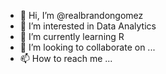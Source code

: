 - 👋 Hi, I’m @realbrandongomez
- 👀 I’m interested in Data Analytics
- 🌱 I’m currently learning R
- 💞️ I’m looking to collaborate on ...
- 📫 How to reach me ...

<!---
realbrandongomez/realbrandongomez is a ✨ special ✨ repository because its `README.md` (this file) appears on your GitHub profile.
You can click the Preview link to take a look at your changes.
--->
